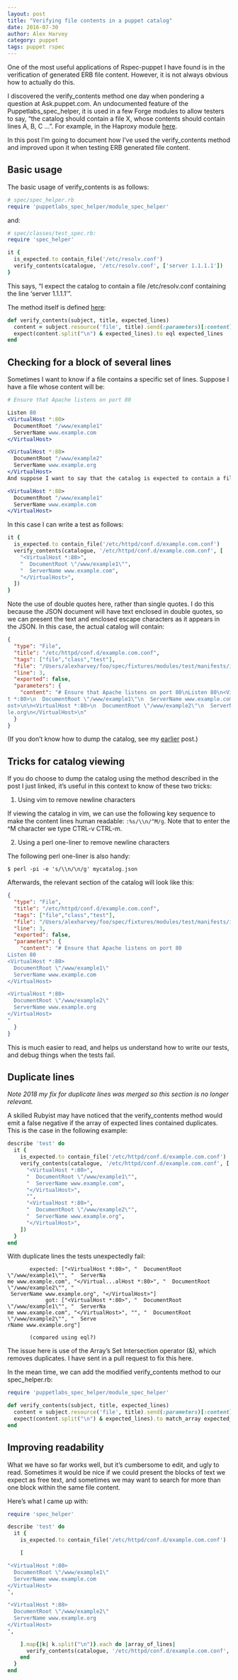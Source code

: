 ```yaml
---
layout: post
title: "Verifying file contents in a puppet catalog"
date: 2016-07-30
author: Alex Harvey
category: puppet
tags: puppet rspec
---
```


One of the most useful applications of Rspec-puppet I have found is in the verification of generated ERB file content. However, it is not always obvious how to actually do this.

I discovered the verify_contents method one day when pondering a question at Ask.puppet.com. An undocumented feature of the Puppetlabs_spec_helper, it is used in a few Forge modules to allow testers to say, “the catalog should contain a file X, whose contents should contain lines A, B, C ...”. For example, in the Haproxy module [here](https://github.com/puppetlabs/puppetlabs-haproxy/blob/be6cde02d34ad61c32cc71123bfb9882b3b6a809/spec/classes/haproxy_spec.rb#L393).

In this post I’m going to document how I’ve used the verify_contents method and improved upon it when testing ERB generated file content.

## Basic usage

The basic usage of verify_contents is as follows:

~~~ ruby
# spec/spec_helper.rb
require 'puppetlabs_spec_helper/module_spec_helper'
~~~

and:

~~~ ruby
# spec/classes/test_spec.rb:
require 'spec_helper'

it {
  is_expected.to contain_file('/etc/resolv.conf')
  verify_contents(catalogue, '/etc/resolv.conf', ['server 1.1.1.1'])
}
~~~

This says, “I expect the catalog to contain a file /etc/resolv.conf containing the line ‘server 1.1.1.1’”.

The method itself is defined [here](https://github.com/puppetlabs/puppetlabs_spec_helper/blob/178b895c4a07f7d5c7ec43bf9eec5bce52cbe0e8/lib/puppetlabs_spec_helper/module_spec_helper.rb#L9-L12):

~~~ ruby
def verify_contents(subject, title, expected_lines)
  content = subject.resource('file', title).send(:parameters)[:content]
  expect(content.split("\n") & expected_lines).to eql expected_lines
end
~~~

## Checking for a block of several lines

Sometimes I want to know if a file contains a specific set of lines. Suppose I have a file whose content will be:

~~~ apache
# Ensure that Apache listens on port 80

Listen 80
<VirtualHost *:80>
  DocumentRoot "/www/example1"
  ServerName www.example.com
</VirtualHost>

<VirtualHost *:80>
  DocumentRoot "/www/example2"
  ServerName www.example.org
</VirtualHost>
And suppose I want to say that the catalog is expected to contain a file with the following lines:

<VirtualHost *:80>
  DocumentRoot "/www/example1"
  ServerName www.example.com
</VirtualHost>
~~~

In this case I can write a test as follows:

~~~ ruby
it {
  is_expected.to contain_file('/etc/httpd/conf.d/example.com.conf')
  verify_contents(catalogue, '/etc/httpd/conf.d/example.com.conf', [
    "<VirtualHost *:80>",
    "  DocumentRoot \"/www/example1\"",
    "  ServerName www.example.com",
    "</VirtualHost>",
  ])
}
~~~

Note the use of double quotes here, rather than single quotes. I do this because the JSON document will have text enclosed in double quotes, so we can present the text and enclosed escape characters as it appears in the JSON. In this case, the actual catalog will contain:

~~~ json
{
  "type": "File",
  "title": "/etc/httpd/conf.d/example.com.conf",
  "tags": ["file","class","test"],
  "file": "/Users/alexharvey/foo/spec/fixtures/modules/test/manifests/init.pp",
  "line": 3,
  "exported": false,
  "parameters": {
    "content": "# Ensure that Apache listens on port 80\nListen 80\n<VirtualHos
t *:80>\n  DocumentRoot \"/www/example1\"\n  ServerName www.example.com\n</VirtualH
ost>\n\n<VirtualHost *:80>\n  DocumentRoot \"/www/example2\"\n  ServerNamewww.examp
le.org\n</VirtualHost>\n"
  }
}
~~~

(If you don’t know how to dump the catalog, see my [earlier](https://alexharv074.github.io/2016/03/16/dumping-the-catalog-in-rspec-puppet.html) post.)

## Tricks for catalog viewing

If you do choose to dump the catalog using the method described in the post I just linked, it’s useful in this context to know of these two tricks:

1. Using vim to remove newline characters

If viewing the catalog in vim, we can use the following key sequence to make the content lines human readable:
`:%s/\\n/^M/g`. Note that to enter the ^M character we type CTRL-v CTRL-m.

2. Using a perl one-liner to remove newline characters

The following perl one-liner is also handy:

~~~ text
$ perl -pi -e 's/\\n/\n/g' mycatalog.json
~~~

Afterwards, the relevant section of the catalog will look like this:

~~~ json
{
  "type": "File",
  "title": "/etc/httpd/conf.d/example.com.conf",
  "tags": ["file","class","test"],
  "file": "/Users/alexharvey/foo/spec/fixtures/modules/test/manifests/init.pp",
  "line": 3,
  "exported": false,
  "parameters": {
    "content": "# Ensure that Apache listens on port 80
Listen 80
<VirtualHost *:80>
  DocumentRoot \"/www/example1\"
  ServerName www.example.com
</VirtualHost>

<VirtualHost *:80>
  DocumentRoot \"/www/example2\"
  ServerName www.example.org
</VirtualHost>
"
  }
}
~~~

This is much easier to read, and helps us understand how to write our tests, and debug things when the tests fail.

## Duplicate lines

_Note 2018 my fix for duplicate lines was merged so this section is no longer relevant._

A skilled Rubyist may have noticed that the verify_contents method would emit a false negative if the array of expected lines contained duplicates. This is the case in the following example:

~~~ ruby
describe 'test' do
  it {
    is_expected.to contain_file('/etc/httpd/conf.d/example.com.conf')
    verify_contents(catalogue, '/etc/httpd/conf.d/example.com.conf', [
      "<VirtualHost *:80>",
      "  DocumentRoot \"/www/example1\"",
      "  ServerName www.example.com",
      "</VirtualHost>",
      "",
      "<VirtualHost *:80>",
      "  DocumentRoot \"/www/example2\"",
      "  ServerName www.example.org",
      "</VirtualHost>",
    ])
  }
end
~~~

With duplicate lines the tests unexpectedly fail:

~~~ text
       expected: ["<VirtualHost *:80>", "  DocumentRoot \"/www/example1\"", "  ServerNa
me www.example.com", "</Virtual...alHost *:80>", "  DocumentRoot \"/www/example2\"", "
 ServerName www.example.org", "</VirtualHost>"]
            got: ["<VirtualHost *:80>", "  DocumentRoot \"/www/example1\"", "  ServerNa
me www.example.com", "</VirtualHost>", "", "  DocumentRoot \"/www/example2\"", "  Serve
rName www.example.org"]

       (compared using eql?)
~~~

The issue here is use of the Array’s Set Intersection operator (&), which removes duplicates. I have sent in a pull request to fix this here.

In the mean time, we can add the modified verify_contents method to our spec_helper.rb:

~~~ ruby
require 'puppetlabs_spec_helper/module_spec_helper'

def verify_contents(subject, title, expected_lines)
  content = subject.resource('file', title).send(:parameters)[:content]
  expect(content.split("\n") & expected_lines).to match_array expected_lines.uniq
end
~~~

## Improving readability

What we have so far works well, but it’s cumbersome to edit, and ugly to read. Sometimes it would be nice if we could present the blocks of text we expect as free text, and sometimes we may want to search for more than one block within the same file content.

Here’s what I came up with:

~~~ ruby
require 'spec_helper'

describe 'test' do
  it {
    is_expected.to contain_file('/etc/httpd/conf.d/example.com.conf')

    [

"<VirtualHost *:80>
  DocumentRoot \"/www/example1\"
  ServerName www.example.com
</VirtualHost>
",

"<VirtualHost *:80>
  DocumentRoot \"/www/example2\"
  ServerName www.example.org
</VirtualHost>
",

    ].map{|k| k.split("\n")}.each do |array_of_lines|
      verify_contents(catalogue, '/etc/httpd/conf.d/example.com.conf', array_of_lines)
    end
  }
end
~~~

